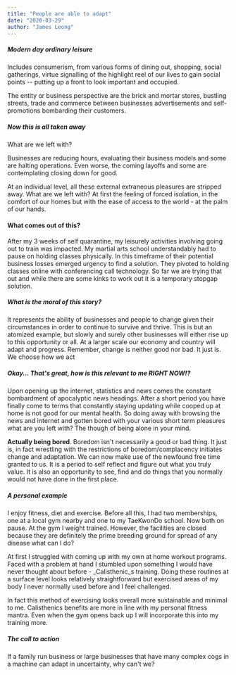 ```yaml
---
title: "People are able to adapt"
date: "2020-03-29"
author: "James Leong"
---
```


##### Modern day ordinary leisure

Includes consumerism, from various forms of dining out, shopping, social gatherings, virtue signalling of the highlight reel of our lives to gain social points -- putting up a front to look important and occupied.

The entity or business perspective are the brick and mortar stores, bustling streets, trade and commerce between businesses advertisements and self-promotions bombarding their customers.

##### Now this is all taken away

What are we left with?

Businesses are reducing hours, evaluating their business models and some are halting operations. Even worse, the coming layoffs and some are contemplating closing down for good.

At an individual level, all these external extraneous pleasures are stripped away. What are we left with? At first the feeling of forced isolation, in the comfort of our homes but with the ease of access to the world - at the palm of our hands.

#### What comes out of this?

After my 3 weeks of self quarantine, my leisurely activities involving going out to train was impacted. My martial arts school understandably had to pause on holding classes physically. In this timeframe of their potential business losses emerged urgency to find a solution. They pivoted to holding classes online with conferencing call technology. So far we are trying that out and while there are some kinks to work out it is a temporary stopgap solution.

##### What is the moral of this story?

It represents the ability of businesses and people to change given their circumstances in order to continue to survive and thrive. This is but an atomized example, but slowly and surely other businesses will either rise up to this opportunity or all. At a larger scale our economy and country will adapt and progress. Remember, change is neither good nor bad. It just is. We choose how we act

##### Okay... That's great, how is this relevant to me RIGHT NOW!?

Upon opening up the internet, statistics and news comes the constant bombardment of apocalyptic news headings. After a short period you have finally come to terms that constantly staying updating while cooped up at home is not good for our mental health. So doing away with browsing the news and internet and gotten bored with your various short term pleasures what are you left with? The though of being alone in your mind.

**Actually being bored**. Boredom isn't necessarily a good or bad thing. It just is, in fact wrestling with the restrictions of boredom/complacency initiates change and adaptation. We can now make use of the newfound free time granted to us. It is a period to self reflect and figure out what you truly value. It is also an opportunity to see, find and do things that you normally would not have done in the first place.

##### A personal example

I enjoy fitness, diet and exercise. Before all this, I had two memberships, one at a local gym nearby and one to my TaeKwonDo school. Now both on pause. At the gym I weight trained. However, the facilities are closed because they are definitely the prime breeding ground for spread of any disease what can I do?

At first I struggled with coming up with my own at home workout programs. Faced with a problem at hand I stumbled upon something I would have never thought about before - _Calisthenic_s training. Doing these routines at a surface level looks relatively straightforward but exercised areas of my body I never normally used before and I feel challenged.

In fact this method of exercising looks overall more sustainable and minimal to me. Calisthenics benefits are more in line with my personal fitness mantra. Even when the gym opens back up I will incorporate this into my training more.

##### The call to action

If a family run business or large businesses that have many complex cogs in a machine can adapt in uncertainty, why can't we?
